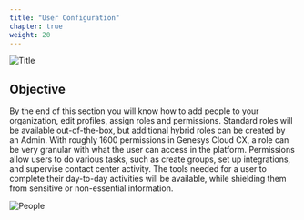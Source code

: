 ```yaml
---
title: "User Configuration"
chapter: true
weight: 20
---
```

![Title](/images/UserConfig.jpg)
## Objective

By the end of this section you will know how to add people to your organization, edit profiles, assign roles and permissions. Standard roles will be available out-of-the-box, but additional hybrid roles can be created by an Admin. With roughly 1600 permissions in Genesys Cloud CX, a role can be very granular with what the user can access in the platform. Permissions allow users to do various tasks, such as create groups, set up integrations, and supervise contact center activity. The tools needed for a user to complete their day-to-day activities will be available, while shielding them from sensitive or non-essential information. 

![People](/images/Config.jpg)
